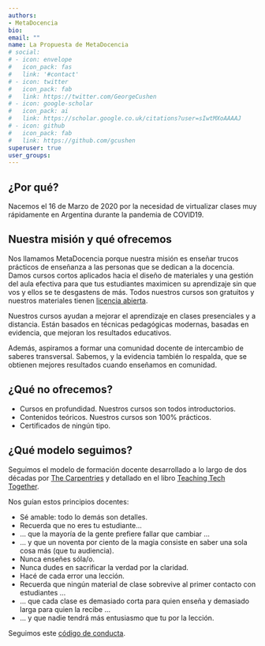 ```yaml
---
authors:
- MetaDocencia
bio: 
email: ""
name: La Propuesta de MetaDocencia
# social:
# - icon: envelope
#   icon_pack: fas
#   link: '#contact'
# - icon: twitter
#   icon_pack: fab
#   link: https://twitter.com/GeorgeCushen
# - icon: google-scholar
#   icon_pack: ai
#   link: https://scholar.google.co.uk/citations?user=sIwtMXoAAAAJ
# - icon: github
#   icon_pack: fab
#   link: https://github.com/gcushen
superuser: true
user_groups:
---
```


## ¿Por qué?

Nacemos el 16 de Marzo de 2020 por la necesidad de virtualizar clases muy rápidamente en Argentina durante la pandemia de COVID19. 

## Nuestra misión y qué ofrecemos

Nos llamamos MetaDocencia porque nuestra misión es enseñar trucos prácticos de enseñanza a las personas que se dedican a la docencia. Damos cursos cortos aplicados hacia el diseño de materiales y una gestión del aula efectiva para que tus estudiantes maximicen su aprendizaje sin que vos y ellos se te desgastens de más. Todos nuestros cursos son gratuitos y nuestros materiales tienen [licencia abierta](https://creativecommons.org/licenses/by/2.0/deed.es_ES).

Nuestros cursos ayudan a mejorar el aprendizaje en clases presenciales y a distancia. Están basados en técnicas pedagógicas modernas, basadas en evidencia, que mejoran los resultados educativos. 

Además, aspiramos a formar una comunidad docente de intercambio de saberes transversal. Sabemos, y la evidencia también lo respalda, que se obtienen mejores resultados cuando enseñamos en comunidad.

## ¿Qué **no** ofrecemos?

* Cursos en profundidad. Nuestros cursos son todos introductorios.
* Contenidos teóricos. Nuestros cursos son 100% prácticos.
* Certificados de ningún tipo.

## ¿Qué modelo seguimos?

Seguimos el modelo de formación docente desarrollado a lo largo de dos décadas por [The Carpentries](https://carpentries.org) y detallado en el libro [Teaching Tech Together](https://teachingtogether.tech).

Nos guían estos principios docentes:

* Sé amable: todo lo demás son detalles.
* Recuerda que no eres tu estudiante...
* ... que la mayoría de la gente prefiere fallar que cambiar ...
* ... y que un noventa por ciento de la magia consiste en saber una sola cosa más (que tu audiencia).
* Nunca enseñes sóla/o.
* Nunca dudes en sacrificar la verdad por la claridad.
* Hacé de cada error una lección.
* Recuerda que ningún material de clase sobrevive al primer contacto con estudiantes ...
* ... que cada clase es demasiado corta para quien enseña y demasiado larga para quien la recibe ...
* ... y que nadie tendrá más entusiasmo que tu por la lección.

Seguimos este [código de conducta](cdc.html).
